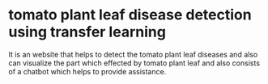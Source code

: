 # tomato plant leaf disease detection using transfer learning
 It is an website that helps to detect the tomato plant leaf diseases and also can visualize the part which effected by tomato plant leaf and also consists of a chatbot which helps to provide assistance.
